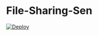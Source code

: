 # File-Sharing-Sen
[![Deploy](https://www.herokucdn.com/deploy/button.svg)](https://heroku.com/deploy)</br>
